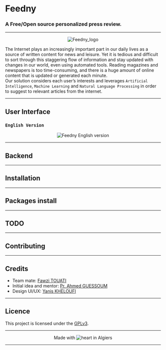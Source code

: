 # Feedny

### A Free/Open source personalized press review.

------------------------------
  
<p align="center">
  <img src="http://sumrized.com/feedny/logo.png" alt="Feedny_logo" />
</p>

The Internet plays an increasingly important part in our daily lives as a source of written content for news and leisure. Yet it is tedious and difficult to sort through this staggering flow of information and stay updated with changes in our world, even using automated tools. Reading magazines and newspapers is too time-consuming, and there is a huge amount of online content that is updated or generated each minute.</br>
Our solution considers each user’s interests and leverages ```Artificial Intelligence```, ```Machine Learning``` and ```Natural Language Processing``` in order to suggest to relevant articles from the internet. 


-------------------------------
## User Interface
### `English Version`
<div style="text-align: center"> 
  <img src="http://sumrized.com/feedny/feedny_ui_english.png" alt="Feedny English version" />
</div>

-------------------------------
## Backend

-------------------------------

## Installation

-------------------------------

## Packages install

-------------------------------

## TODO

-------------------------------

## Contributing

-------------------------------

## Credits
- Team mate: [Fawzi TOUATI](https://www.linkedin.com/in/mohamed-fawzi-touati-b36478151/)
- Initial idea and mentor: [Pr. Ahmed GUESSOUM](https://www.researchgate.net/profile/Ahmed_Guessoum)
- Design UI/UX: [Yanis KHELOUFI](https://www.behance.net/yankheloufi)
  
-------------------------------


## Licence
This project is licensed under the [GPLv3](https://www.gnu.org/licenses/gpl-3.0.en.html).

-------------------------------

<p align="center">
  Made with <img src="http://sumrized.com/feedny/heart.png" alt="heart" /> in Algiers
</p>

-------------------------------
